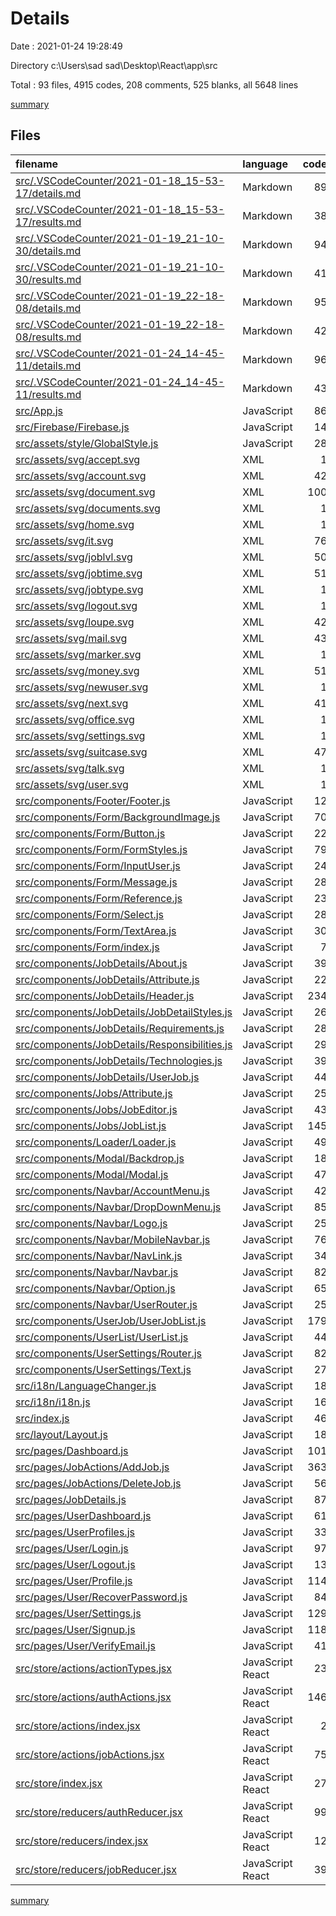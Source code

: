 # Details

Date : 2021-01-24 19:28:49

Directory c:\Users\sad sad\Desktop\React\app\src

Total : 93 files,  4915 codes, 208 comments, 525 blanks, all 5648 lines

[summary](results.md)

## Files
| filename | language | code | comment | blank | total |
| :--- | :--- | ---: | ---: | ---: | ---: |
| [src/.VSCodeCounter/2021-01-18_15-53-17/details.md](/src/.VSCodeCounter/2021-01-18_15-53-17/details.md) | Markdown | 89 | 0 | 6 | 95 |
| [src/.VSCodeCounter/2021-01-18_15-53-17/results.md](/src/.VSCodeCounter/2021-01-18_15-53-17/results.md) | Markdown | 38 | 0 | 7 | 45 |
| [src/.VSCodeCounter/2021-01-19_21-10-30/details.md](/src/.VSCodeCounter/2021-01-19_21-10-30/details.md) | Markdown | 94 | 0 | 6 | 100 |
| [src/.VSCodeCounter/2021-01-19_21-10-30/results.md](/src/.VSCodeCounter/2021-01-19_21-10-30/results.md) | Markdown | 41 | 0 | 7 | 48 |
| [src/.VSCodeCounter/2021-01-19_22-18-08/details.md](/src/.VSCodeCounter/2021-01-19_22-18-08/details.md) | Markdown | 95 | 0 | 6 | 101 |
| [src/.VSCodeCounter/2021-01-19_22-18-08/results.md](/src/.VSCodeCounter/2021-01-19_22-18-08/results.md) | Markdown | 42 | 0 | 7 | 49 |
| [src/.VSCodeCounter/2021-01-24_14-45-11/details.md](/src/.VSCodeCounter/2021-01-24_14-45-11/details.md) | Markdown | 96 | 0 | 6 | 102 |
| [src/.VSCodeCounter/2021-01-24_14-45-11/results.md](/src/.VSCodeCounter/2021-01-24_14-45-11/results.md) | Markdown | 43 | 0 | 7 | 50 |
| [src/App.js](/src/App.js) | JavaScript | 86 | 0 | 6 | 92 |
| [src/Firebase/Firebase.js](/src/Firebase/Firebase.js) | JavaScript | 14 | 0 | 3 | 17 |
| [src/assets/style/GlobalStyle.js](/src/assets/style/GlobalStyle.js) | JavaScript | 28 | 0 | 9 | 37 |
| [src/assets/svg/accept.svg](/src/assets/svg/accept.svg) | XML | 1 | 0 | 0 | 1 |
| [src/assets/svg/account.svg](/src/assets/svg/account.svg) | XML | 42 | 1 | 1 | 44 |
| [src/assets/svg/document.svg](/src/assets/svg/document.svg) | XML | 100 | 1 | 1 | 102 |
| [src/assets/svg/documents.svg](/src/assets/svg/documents.svg) | XML | 1 | 0 | 0 | 1 |
| [src/assets/svg/home.svg](/src/assets/svg/home.svg) | XML | 1 | 0 | 0 | 1 |
| [src/assets/svg/it.svg](/src/assets/svg/it.svg) | XML | 76 | 1 | 1 | 78 |
| [src/assets/svg/joblvl.svg](/src/assets/svg/joblvl.svg) | XML | 50 | 1 | 1 | 52 |
| [src/assets/svg/jobtime.svg](/src/assets/svg/jobtime.svg) | XML | 51 | 1 | 1 | 53 |
| [src/assets/svg/jobtype.svg](/src/assets/svg/jobtype.svg) | XML | 1 | 0 | 0 | 1 |
| [src/assets/svg/logout.svg](/src/assets/svg/logout.svg) | XML | 1 | 0 | 0 | 1 |
| [src/assets/svg/loupe.svg](/src/assets/svg/loupe.svg) | XML | 42 | 1 | 1 | 44 |
| [src/assets/svg/mail.svg](/src/assets/svg/mail.svg) | XML | 43 | 1 | 1 | 45 |
| [src/assets/svg/marker.svg](/src/assets/svg/marker.svg) | XML | 1 | 0 | 0 | 1 |
| [src/assets/svg/money.svg](/src/assets/svg/money.svg) | XML | 51 | 1 | 1 | 53 |
| [src/assets/svg/newuser.svg](/src/assets/svg/newuser.svg) | XML | 1 | 0 | 0 | 1 |
| [src/assets/svg/next.svg](/src/assets/svg/next.svg) | XML | 41 | 1 | 1 | 43 |
| [src/assets/svg/office.svg](/src/assets/svg/office.svg) | XML | 1 | 0 | 0 | 1 |
| [src/assets/svg/settings.svg](/src/assets/svg/settings.svg) | XML | 1 | 0 | 0 | 1 |
| [src/assets/svg/suitcase.svg](/src/assets/svg/suitcase.svg) | XML | 47 | 1 | 1 | 49 |
| [src/assets/svg/talk.svg](/src/assets/svg/talk.svg) | XML | 1 | 0 | 0 | 1 |
| [src/assets/svg/user.svg](/src/assets/svg/user.svg) | XML | 1 | 0 | 0 | 1 |
| [src/components/Footer/Footer.js](/src/components/Footer/Footer.js) | JavaScript | 12 | 0 | 4 | 16 |
| [src/components/Form/BackgroundImage.js](/src/components/Form/BackgroundImage.js) | JavaScript | 70 | 0 | 5 | 75 |
| [src/components/Form/Button.js](/src/components/Form/Button.js) | JavaScript | 22 | 0 | 5 | 27 |
| [src/components/Form/FormStyles.js](/src/components/Form/FormStyles.js) | JavaScript | 79 | 0 | 8 | 87 |
| [src/components/Form/InputUser.js](/src/components/Form/InputUser.js) | JavaScript | 24 | 0 | 4 | 28 |
| [src/components/Form/Message.js](/src/components/Form/Message.js) | JavaScript | 28 | 0 | 4 | 32 |
| [src/components/Form/Reference.js](/src/components/Form/Reference.js) | JavaScript | 23 | 0 | 5 | 28 |
| [src/components/Form/Select.js](/src/components/Form/Select.js) | JavaScript | 28 | 0 | 4 | 32 |
| [src/components/Form/TextArea.js](/src/components/Form/TextArea.js) | JavaScript | 30 | 0 | 5 | 35 |
| [src/components/Form/index.js](/src/components/Form/index.js) | JavaScript | 7 | 0 | 3 | 10 |
| [src/components/JobDetails/About.js](/src/components/JobDetails/About.js) | JavaScript | 39 | 0 | 9 | 48 |
| [src/components/JobDetails/Attribute.js](/src/components/JobDetails/Attribute.js) | JavaScript | 22 | 0 | 5 | 27 |
| [src/components/JobDetails/Header.js](/src/components/JobDetails/Header.js) | JavaScript | 234 | 0 | 13 | 247 |
| [src/components/JobDetails/JobDetailStyles.js](/src/components/JobDetails/JobDetailStyles.js) | JavaScript | 26 | 0 | 3 | 29 |
| [src/components/JobDetails/Requirements.js](/src/components/JobDetails/Requirements.js) | JavaScript | 28 | 0 | 5 | 33 |
| [src/components/JobDetails/Responsibilities.js](/src/components/JobDetails/Responsibilities.js) | JavaScript | 29 | 0 | 4 | 33 |
| [src/components/JobDetails/Technologies.js](/src/components/JobDetails/Technologies.js) | JavaScript | 39 | 0 | 8 | 47 |
| [src/components/JobDetails/UserJob.js](/src/components/JobDetails/UserJob.js) | JavaScript | 44 | 0 | 5 | 49 |
| [src/components/Jobs/Attribute.js](/src/components/Jobs/Attribute.js) | JavaScript | 25 | 0 | 5 | 30 |
| [src/components/Jobs/JobEditor.js](/src/components/Jobs/JobEditor.js) | JavaScript | 43 | 0 | 5 | 48 |
| [src/components/Jobs/JobList.js](/src/components/Jobs/JobList.js) | JavaScript | 145 | 0 | 13 | 158 |
| [src/components/Loader/Loader.js](/src/components/Loader/Loader.js) | JavaScript | 49 | 0 | 3 | 52 |
| [src/components/Modal/Backdrop.js](/src/components/Modal/Backdrop.js) | JavaScript | 18 | 0 | 4 | 22 |
| [src/components/Modal/Modal.js](/src/components/Modal/Modal.js) | JavaScript | 47 | 0 | 4 | 51 |
| [src/components/Navbar/AccountMenu.js](/src/components/Navbar/AccountMenu.js) | JavaScript | 42 | 0 | 6 | 48 |
| [src/components/Navbar/DropDownMenu.js](/src/components/Navbar/DropDownMenu.js) | JavaScript | 85 | 1 | 8 | 94 |
| [src/components/Navbar/Logo.js](/src/components/Navbar/Logo.js) | JavaScript | 25 | 0 | 4 | 29 |
| [src/components/Navbar/MobileNavbar.js](/src/components/Navbar/MobileNavbar.js) | JavaScript | 76 | 0 | 5 | 81 |
| [src/components/Navbar/NavLink.js](/src/components/Navbar/NavLink.js) | JavaScript | 34 | 0 | 5 | 39 |
| [src/components/Navbar/Navbar.js](/src/components/Navbar/Navbar.js) | JavaScript | 82 | 0 | 9 | 91 |
| [src/components/Navbar/Option.js](/src/components/Navbar/Option.js) | JavaScript | 65 | 0 | 6 | 71 |
| [src/components/Navbar/UserRouter.js](/src/components/Navbar/UserRouter.js) | JavaScript | 25 | 0 | 8 | 33 |
| [src/components/UserJob/UserJobList.js](/src/components/UserJob/UserJobList.js) | JavaScript | 179 | 0 | 16 | 195 |
| [src/components/UserList/UserList.js](/src/components/UserList/UserList.js) | JavaScript | 44 | 0 | 4 | 48 |
| [src/components/UserSettings/Router.js](/src/components/UserSettings/Router.js) | JavaScript | 82 | 0 | 9 | 91 |
| [src/components/UserSettings/Text.js](/src/components/UserSettings/Text.js) | JavaScript | 27 | 0 | 5 | 32 |
| [src/i18n/LanguageChanger.js](/src/i18n/LanguageChanger.js) | JavaScript | 18 | 0 | 4 | 22 |
| [src/i18n/i18n.js](/src/i18n/i18n.js) | JavaScript | 16 | 0 | 7 | 23 |
| [src/index.js](/src/index.js) | JavaScript | 46 | 0 | 5 | 51 |
| [src/layout/Layout.js](/src/layout/Layout.js) | JavaScript | 18 | 1 | 9 | 28 |
| [src/pages/Dashboard.js](/src/pages/Dashboard.js) | JavaScript | 101 | 0 | 9 | 110 |
| [src/pages/JobActions/AddJob.js](/src/pages/JobActions/AddJob.js) | JavaScript | 363 | 1 | 17 | 381 |
| [src/pages/JobActions/DeleteJob.js](/src/pages/JobActions/DeleteJob.js) | JavaScript | 56 | 57 | 14 | 127 |
| [src/pages/JobDetails.js](/src/pages/JobDetails.js) | JavaScript | 87 | 0 | 8 | 95 |
| [src/pages/UserDashboard.js](/src/pages/UserDashboard.js) | JavaScript | 61 | 0 | 5 | 66 |
| [src/pages/UserProfiles.js](/src/pages/UserProfiles.js) | JavaScript | 33 | 0 | 8 | 41 |
| [src/pages/User/Login.js](/src/pages/User/Login.js) | JavaScript | 97 | 0 | 8 | 105 |
| [src/pages/User/Logout.js](/src/pages/User/Logout.js) | JavaScript | 13 | 0 | 12 | 25 |
| [src/pages/User/Profile.js](/src/pages/User/Profile.js) | JavaScript | 114 | 0 | 13 | 127 |
| [src/pages/User/RecoverPassword.js](/src/pages/User/RecoverPassword.js) | JavaScript | 84 | 0 | 6 | 90 |
| [src/pages/User/Settings.js](/src/pages/User/Settings.js) | JavaScript | 129 | 118 | 23 | 270 |
| [src/pages/User/Signup.js](/src/pages/User/Signup.js) | JavaScript | 118 | 0 | 7 | 125 |
| [src/pages/User/VerifyEmail.js](/src/pages/User/VerifyEmail.js) | JavaScript | 41 | 0 | 6 | 47 |
| [src/store/actions/actionTypes.jsx](/src/store/actions/actionTypes.jsx) | JavaScript React | 23 | 0 | 7 | 30 |
| [src/store/actions/authActions.jsx](/src/store/actions/authActions.jsx) | JavaScript React | 146 | 8 | 13 | 167 |
| [src/store/actions/index.jsx](/src/store/actions/index.jsx) | JavaScript React | 2 | 0 | 1 | 3 |
| [src/store/actions/jobActions.jsx](/src/store/actions/jobActions.jsx) | JavaScript React | 75 | 4 | 7 | 86 |
| [src/store/index.jsx](/src/store/index.jsx) | JavaScript React | 27 | 1 | 6 | 34 |
| [src/store/reducers/authReducer.jsx](/src/store/reducers/authReducer.jsx) | JavaScript React | 99 | 6 | 19 | 124 |
| [src/store/reducers/index.jsx](/src/store/reducers/index.jsx) | JavaScript React | 12 | 0 | 3 | 15 |
| [src/store/reducers/jobReducer.jsx](/src/store/reducers/jobReducer.jsx) | JavaScript React | 39 | 1 | 10 | 50 |

[summary](results.md)